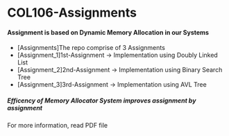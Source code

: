 # COL106-Assignments
#### Assignment is based on Dynamic Memory Allocation in our Systems
* [Assignments]The repo comprise of 3 Assignments
* [Assignment_1]1st-Assignment -> Implementation using Doubly Linked List
* [Assignment_2]2nd-Assignment -> Implementation using Binary Search Tree
* [Assignment_3]3rd-Assignment -> Implementation using AVL Tree
##### Efficency of Memory Allocator System improves assignment by assignment

For more information, read PDF file
